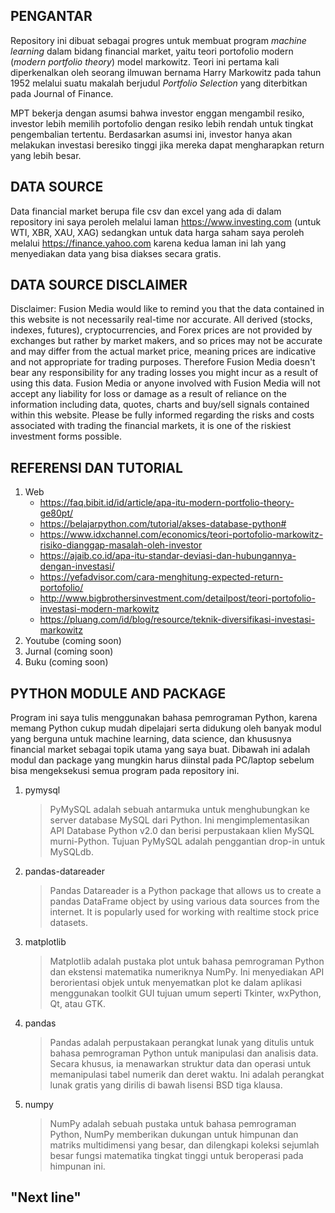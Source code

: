 ## PENGANTAR
Repository ini dibuat sebagai progres untuk membuat program *machine learning* dalam bidang financial market, yaitu teori portofolio modern (*modern portfolio theory*) model markowitz. Teori ini pertama kali diperkenalkan oleh seorang ilmuwan bernama Harry Markowitz pada tahun 1952 melalui suatu makalah berjudul *Portfolio Selection* yang diterbitkan pada Journal of Finance.

MPT bekerja dengan asumsi bahwa investor enggan mengambil resiko, investor lebih memilih portofolio dengan resiko lebih rendah untuk tingkat pengembalian tertentu. Berdasarkan asumsi ini, investor hanya akan melakukan investasi beresiko tinggi jika mereka dapat mengharapkan return yang lebih besar.

## DATA SOURCE
Data financial market berupa file csv dan excel yang ada di dalam repository ini saya peroleh melalui laman <https://www.investing.com> (untuk WTI, XBR, XAU, XAG) sedangkan untuk data harga saham saya peroleh melalui <https://finance.yahoo.com> karena kedua laman ini lah yang menyediakan data yang bisa diakses secara gratis. 

## DATA SOURCE DISCLAIMER
Disclaimer: Fusion Media would like to remind you that the data contained in this website is not necessarily real-time nor accurate. All derived (stocks, indexes, futures), cryptocurrencies, and Forex prices are not provided by exchanges but rather by market makers, and so prices may not be accurate and may differ from the actual market price, meaning prices are indicative and not appropriate for trading purposes. Therefore Fusion Media doesn't bear any responsibility for any trading losses you might incur as a result of using this data.
Fusion Media or anyone involved with Fusion Media will not accept any liability for loss or damage as a result of reliance on the information including data, quotes, charts and buy/sell signals contained within this website. Please be fully informed regarding the risks and costs associated with trading the financial markets, it is one of the riskiest investment forms possible.

## REFERENSI DAN TUTORIAL
1. Web
    * <https://faq.bibit.id/id/article/apa-itu-modern-portfolio-theory-ge80pt/>
    * <https://belajarpython.com/tutorial/akses-database-python#>
    * <https://www.idxchannel.com/economics/teori-portofolio-markowitz-risiko-dianggap-masalah-oleh-investor>
    * <https://ajaib.co.id/apa-itu-standar-deviasi-dan-hubungannya-dengan-investasi/>
    * <https://yefadvisor.com/cara-menghitung-expected-return-portofolio/>
    * <http://www.bigbrothersinvestment.com/detailpost/teori-portofolio-investasi-modern-markowitz>
    * <https://pluang.com/id/blog/resource/teknik-diversifikasi-investasi-markowitz>
2. Youtube (coming soon)
3. Jurnal (coming soon)
4. Buku (coming soon)

## PYTHON MODULE AND PACKAGE
Program ini saya tulis menggunakan bahasa pemrograman Python, karena memang Python cukup mudah dipelajari serta didukung oleh banyak modul yang berguna untuk machine learning, data science, dan khususnya financial market sebagai topik utama yang saya buat. Dibawah ini adalah modul dan package yang mungkin harus diinstal pada PC/laptop sebelum bisa mengeksekusi semua program pada repository ini.
1. pymysql
    >PyMySQL adalah sebuah antarmuka untuk menghubungkan ke server database MySQL dari Python. Ini mengimplementasikan API Database Python v2.0 dan berisi perpustakaan klien MySQL murni-Python. Tujuan PyMySQL adalah penggantian drop-in untuk MySQLdb.
2. pandas-datareader
    >Pandas Datareader is a Python package that allows us to create a pandas DataFrame object by using various data sources from the internet. It is popularly used for working with realtime stock price datasets.
3. matplotlib
    >Matplotlib adalah pustaka plot untuk bahasa pemrograman Python dan ekstensi matematika numeriknya NumPy. Ini menyediakan API berorientasi objek untuk menyematkan plot ke dalam aplikasi menggunakan toolkit GUI tujuan umum seperti Tkinter, wxPython, Qt, atau GTK.
4. pandas
    >Pandas adalah perpustakaan perangkat lunak yang ditulis untuk bahasa pemrograman Python untuk manipulasi dan analisis data. Secara khusus, ia menawarkan struktur data dan operasi untuk memanipulasi tabel numerik dan deret waktu. Ini adalah perangkat lunak gratis yang dirilis di bawah lisensi BSD tiga klausa.
5. numpy
    >NumPy adalah sebuah pustaka untuk bahasa pemrograman Python, NumPy memberikan dukungan untuk himpunan dan matriks multidimensi yang besar, dan dilengkapi koleksi sejumlah besar fungsi matematika tingkat tinggi untuk beroperasi pada himpunan ini.

## "Next line"